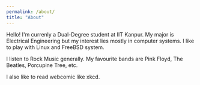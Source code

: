 ```yaml
---
permalink: /about/
title: "About"
---
```


Hello! I'm currenly a Dual-Degree student at IIT Kanpur. My major is Electrical Engineering but my interest lies mostly in computer systems. I like to play with Linux and FreeBSD system.

I listen to Rock Music generally. My favourite bands are Pink Floyd, The Beatles, Porcupine Tree, etc.

I also like to read webcomic like xkcd.
